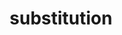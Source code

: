 ---
layout: recommendation
parent: RNA
title: substitution
definition:
    Substitution: a sequence change where, compared to a reference sequence, <b>one</b> nucleotide is replaced by <b>one</b> other nucleotide.
discussion:
    <a name="polymorphism"></a>Are polymorphisms described like r.76a/g?: No, all substitutions are described as r.76a>g. In the past, the format r.76a/g has been used to describe "polymorphic" sequence variants. Note that a description should be neutral, simply describe the change, and not include any other information like predicted or known functional consequences.
    Can I describe a GC to TG variant as a dinucleotide substitution (r.4gc>ug)?: No, this is not allowed. By definition a substitution changes <b>one</b> nucleotide into <b>one</b> other nucleotide. The change "ugugcca" to "ugu<font color="red">ug</font>ca" should be described as a deletion/insertion (indel) as r.4_5delinsug.
---